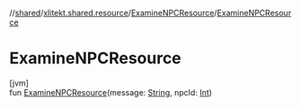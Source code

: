 //[shared](../../../index.md)/[xlitekt.shared.resource](../index.md)/[ExamineNPCResource](index.md)/[ExamineNPCResource](-examine-n-p-c-resource.md)

# ExamineNPCResource

[jvm]\
fun [ExamineNPCResource](-examine-n-p-c-resource.md)(message: [String](https://kotlinlang.org/api/latest/jvm/stdlib/kotlin/-string/index.html), npcId: [Int](https://kotlinlang.org/api/latest/jvm/stdlib/kotlin/-int/index.html))
